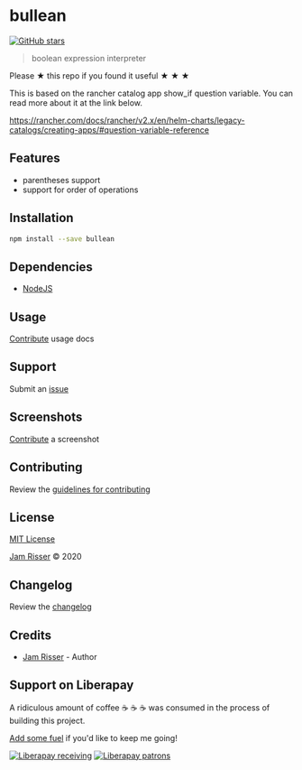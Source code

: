 # bullean

[![GitHub stars](https://img.shields.io/github/stars/codejamninja/bullean.svg?style=social&label=Stars)](https://github.com/codejamninja/bullean)

> boolean expression interpreter

Please ★ this repo if you found it useful ★ ★ ★

This is based on the rancher catalog app show_if question variable.
You can read more about it at the link below.

https://rancher.com/docs/rancher/v2.x/en/helm-charts/legacy-catalogs/creating-apps/#question-variable-reference

## Features

- parentheses support
- support for order of operations

## Installation

```sh
npm install --save bullean
```

## Dependencies

- [NodeJS](https://nodejs.org)

## Usage

[Contribute](https://github.com/codejamninja/bullean/blob/master/CONTRIBUTING.md) usage docs

## Support

Submit an [issue](https://github.com/codejamninja/bullean/issues/new)

## Screenshots

[Contribute](https://github.com/codejamninja/bullean/blob/master/CONTRIBUTING.md) a screenshot

## Contributing

Review the [guidelines for contributing](https://github.com/codejamninja/bullean/blob/master/CONTRIBUTING.md)

## License

[MIT License](https://github.com/codejamninja/bullean/blob/master/LICENSE)

[Jam Risser](https://codejam.ninja) © 2020

## Changelog

Review the [changelog](https://github.com/codejamninja/bullean/blob/master/CHANGELOG.md)

## Credits

- [Jam Risser](https://codejam.ninja) - Author

## Support on Liberapay

A ridiculous amount of coffee ☕ ☕ ☕ was consumed in the process of building this project.

[Add some fuel](https://liberapay.com/codejamninja/donate) if you'd like to keep me going!

[![Liberapay receiving](https://img.shields.io/liberapay/receives/codejamninja.svg?style=flat-square)](https://liberapay.com/codejamninja/donate)
[![Liberapay patrons](https://img.shields.io/liberapay/patrons/codejamninja.svg?style=flat-square)](https://liberapay.com/codejamninja/donate)
